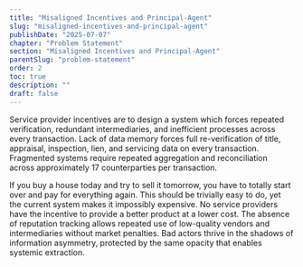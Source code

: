 ```yaml
---
title: "Misaligned Incentives and Principal-Agent"
slug: "misaligned-incentives-and-principal-agent"
publishDate: "2025-07-07"
chapter: "Problem Statement"
section: "Misaligned Incentives and Principal-Agent"
parentSlug: "problem-statement"
order: 2
toc: true
description: ""
draft: false
---
```


Service provider incentives are to design a system which forces repeated verification, redundant intermediaries, and inefficient processes across every transaction. Lack of data memory forces full re-verification of title, appraisal, inspection, lien, and servicing data on every transaction. Fragmented systems require repeated aggregation and reconciliation across approximately 17 counterparties per transaction.

If you buy a house today and try to sell it tomorrow, you have to totally start over and pay for everything again. This should be trivially easy to do, yet the current system makes it impossibly expensive. No service providers have the incentive to provide a better product at a lower cost. The absence of reputation tracking allows repeated use of low-quality vendors and intermediaries without market penalties. Bad actors thrive in the shadows of information asymmetry, protected by the same opacity that enables systemic extraction.
